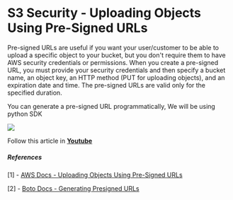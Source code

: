 # S3 Security - Uploading Objects Using Pre-Signed URLs

Pre-signed URLs are useful if you want your user/customer to be able to upload a specific object to your bucket, but you don't require them to have AWS security credentials or permissions. When you create a pre-signed URL, you must provide your security credentials and then specify a bucket name, an object key, an HTTP method (PUT for uploading objects), and an expiration date and time. The pre-signed URLs are valid only for the specified duration.

You can generate a pre-signed URL programmatically, We will be using python SDK

![](https://raw.githubusercontent.com/miztiik/AWS-Demos/master/How-To/setup-pre-signed-s3-urls/images/signed-url-upload-flow.png)

Follow this article in **[Youtube](https://www.youtube.com/channel/UC_evcfxhjjui5hChhLE08tQ/playlists)**



##### References
[1] - [AWS Docs - Uploading Objects Using Pre-Signed URLs](https://docs.aws.amazon.com/AmazonS3/latest/dev/PresignedUrlUploadObject.html)

[2] - [Boto Docs - Generating Presigned URLs](https://boto3.readthedocs.io/en/latest/guide/s3.html#generating-presigned-urls)
